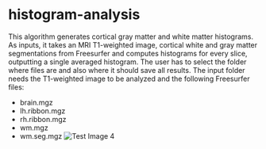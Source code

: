 # histogram-analysis

This algorithm generates cortical gray matter and white matter histograms. As inputs, it takes an MRI T1-weighted image, cortical white and gray matter segmentations from Freesurfer and computes histograms for every slice, outputting a single averaged histogram. The user has to select the folder where files are and also where it should save all results. The input folder needs the T1-weighted image to be analyzed and the following Freesurfer files:

* brain.mgz
* lh.ribbon.mgz
* rh.ribbon.mgz
* wm.mgz
* wm.seg.mgz
![Test Image 4](https://github.com/tograh/testrepository/3DTest.png)

